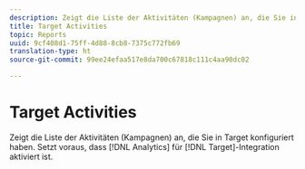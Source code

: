 ```yaml
---
description: Zeigt die Liste der Aktivitäten (Kampagnen) an, die Sie in Target konfiguriert haben. Setzt voraus, dass die Analytics für Target-Integration aktiviert ist.
title: Target Activities
topic: Reports
uuid: 9cf408d1-75ff-4d88-8cb8-7375c772fb69
translation-type: ht
source-git-commit: 99ee24efaa517e8da700c67818c111c4aa90dc02

---
```



# Target Activities

Zeigt die Liste der Aktivitäten (Kampagnen) an, die Sie in Target konfiguriert haben. Setzt voraus, dass [!DNL Analytics] für [!DNL Target]-Integration aktiviert ist.

